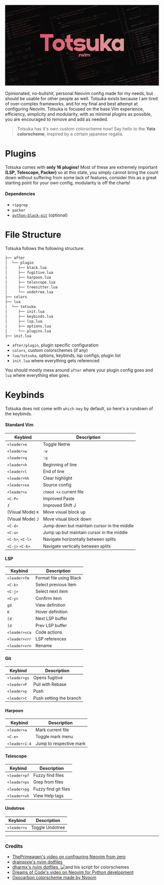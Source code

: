 <img src="totsuka-img.png">

Opinionated, no-bullshit, personal Neovim config made for my needs, but should be usable for other people as well. Totsuka exists because I am tired of over-complex frameworks, and for my final and best attempt at configuring Neovim. Totsuka is focused on the base Vim experience, efficiency, simplicity and modularity, with as minimal plugins as possible, you are encouraged to remove and add as needed.

> Totsuka has it's own custom colorscheme now! Say hello to the **Yata colorscheme**, inspired by a certain japanese regalia.

# Plugins

Totsuka comes with **only 16 plugins!** Most of these are extremely important **(LSP, Telescope, Packer)** so at this state, you simply cannot bring the count down without suffering from some lack of features, consider this as a great starting point for your own config, modularity is off the charts!

#### Dependencies

- `ripgrep`
- `packer`
- [`python-black-git`](https://github.com/psf/black) (optional)

# File Structure

Totsuka follows the following structure:

```
├── after
│  └── plugin
│     ├── black.lua
│     ├── fugitive.lua
│     ├── harpoon.lua
│     ├── telescope.lua
│     ├── treesitter.lua
│     └── undotree.lua
├── colors
├── lua
│  └── totsuka
│     ├── init.lua
│     ├── keybinds.lua
│     ├── lsp.lua
│     ├── options.lua
│     └── plugins.lua
├── init.lua
```

- `after/plugin`, plugin specific configuration
- `colors`, custom colorschemes (if any)
- `lua/totsuka`, options, keybinds, lsp configs, plugin list
- `init.lua` where everything gets referenced

You should mostly mess around `after` where your plugin config goes and `lua` where everything else goes.

# Keybinds

Totsuka does not come with `which-key` by default, so here's a rundown of the keybinds.

#### Standard Vim
| Keybind      | Description                              |
|--------------|------------------------------------------|
| `<leader>e`  | Toggle Netrw                             |
| `<leader>w`  | `:w`                                     |
| `<leader>q`  | `:q`                                     |
| `<leader>h`  | Beginning of line                       |
| `<leader>l`  | End of line                             |
| `<leader>hh` | Clear highlight                         |
| `<leader>so` | Source config                           |
| `<leader>x`  | `chmod +x` current file                  |
| `<C-P>`  | Improved Paste                          |
| `J`          | Improved Shift J                        |
| (Visual Mode) `K` | Move visual block up                |
| (Visual Mode) `J` | Move visual block down              |
| `<C-d>`      | Jump down but maintain cursor in the middle |
| `<C-u>`      | Jump up but maintain cursor in the middle   |
| `<C-h>`, `<C-l>`      | Navigate horizontally between splits |
| `<C-j>` `<C-k>`     | Navigate vertically between splits |

#### LSP
| Keybind     | Description                          |
|-------------|--------------------------------------|
| `<leader>fm` | Format file using Black             |
| `<C-k>`     | Select previous item                |
| `<C-j>`     | Select next item                    |
| `<C-y>`     | Confirm item                        |
| `gd`        | View definition                     |
| `K`         | Hover definition                    |
| `[d`        | Next LSP buffer                     |
| `]d`        | Prev LSP buffer                     |
| `<leader>vca` | Code actions                       |
| `<leader>vrr` | LSP references                      |
| `<leader>vrn` | Rename                             |

#### Git
| Keybind     | Description                          |
|-------------|--------------------------------------|
| `<leader>gs` | Opens fugitive                      |
| `<leader>P`  | Pull with Rebase                    |
| `<leader>p`  | Push                                |
| `<leader>t`  | Push setting the branch             |

#### Harpoon
| Keybind     | Description                          |
|-------------|--------------------------------------|
| `<leader>a`  | Mark current file                   |
| `<C-e>`     | Toggle mark menu                    |
| `<leader>1-4` | Jump to respective mark             |

#### Telescope
| Keybind     | Description                          |
|-------------|--------------------------------------|
| `<leader>pf` | Fuzzy find files                    |
| `<leader>ps` | Grep from files                     |
| `<leader>pg` | Fuzzy find git files                |
| `<leader>vh` | View Help tags                      |

#### Undotree
| Keybind     | Description                          |
|-------------|--------------------------------------|
| `<leader>u`  | Toggle Undotree                     |

---

### Credits

- [ThePrimeagen's video on configuring Neovim from zero](https://youtu.be/w7i4amO_zaE?si=Ue2c65nEUcyl8O3p)
- [drainpixie's nvim dotfiles](https://github.com/drainpixie/petal/tree/main/.config/nvim)
- [dharmx's nvim dotfiles, ](https://github.com/dharmx-lua/nvim/tree/8790250f559998f4121e3eeea00caadbb7a05cf5) ![and his script for colorschemes](https://0x0.st/HLsi.lua)
- [Dreams of Code's video on Neovim for Python development](https://www.youtube.com/watch?v=4BnVeOUeZxc&t=414s)
- [Oxocarbon colorscheme made by Nyoom](https://github.com/nyoom-engineering/oxocarbon.nvim)
